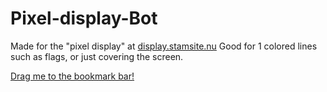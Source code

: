 # Pixel-display-Bot

Made for the "pixel display" at [display.stamsite.nu](https://display.stamsite.nu/)
Good for 1 colored lines such as flags, or just covering the screen.

[Drag me to the bookmark bar!](javascript:(function(){fetch('https://raw.githubusercontent.com/Muminwilmer/Pixel-display-Bot/main/pixelBot.js').then(response=>response.text()).then(code=>eval(code));})())
